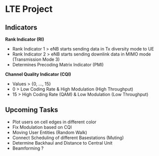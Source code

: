 # LTE Project

## Indicators
**Rank Indicator (RI)**
- Rank Indicator 1 > eNB starts sending data in Tx diversity mode to UE
- Rank Indicator 2 > eNB starts sending downlink data in MIMO mode (Transmission Mode 3)
- Determines Precoding Matrix Indicator (PMI)

**Channel Quality Indicator (CQI)**
- Values > {0, ..., 15}
- 0 > Low Coding Rate & High Modulation (High Throughput)
- 15 > High Coding Rate (QAM) & Low Modulation (Low Throughput)

## Upcoming Tasks
- Plot users on cell edges in different color
- Fix Modulation based on CQI
- Moving User Entities (Random Walk)
- Connect Scheduling of different Basestations (Muting)
- Determine Backhaul and Distance to Central Unit
- Beamforming ?

